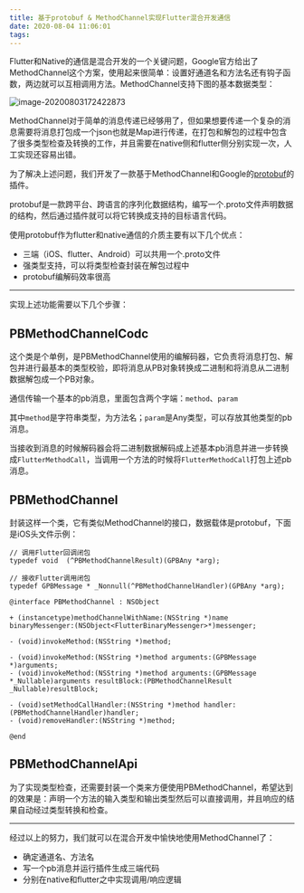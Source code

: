 ```yaml
---
title: 基于protobuf & MethodChannel实现Flutter混合开发通信
date: 2020-08-04 11:06:01
tags:
---
```


Flutter和Native的通信是混合开发的一个关键问题，Google官方给出了MethodChannel这个方案，使用起来很简单：设置好通道名和方法名还有钩子函数，两边就可以互相调用方法。MethodChannel支持下图的基本数据类型：

![image-20200803172422873](https://tva1.sinaimg.cn/large/007S8ZIlly1ghdqzmwx7fj31el0pqtif.jpg)

MethodChannel对于简单的消息传递已经够用了，但如果想要传递一个复杂的消息需要将消息打包成一个json也就是Map进行传递，在打包和解包的过程中包含了很多类型检查及转换的工作，并且需要在native侧和flutter侧分别实现一次，人工实现还容易出错。

为了解决上述问题，我们开发了一款基于MethodChannel和Google的[protobuf](https://developers.google.com/protocol-buffers)的插件。

protobuf是一款跨平台、跨语言的序列化数据结构，编写一个.proto文件声明数据的结构，然后通过插件就可以将它转换成支持的目标语言代码。

使用protobuf作为flutter和native通信的介质主要有以下几个优点：

* 三端（iOS、flutter、Android）可以共用一个.proto文件
* 强类型支持，可以将类型检查封装在解包过程中
* protobuf编解码效率很高

------

实现上述功能需要以下几个步骤：

## PBMethodChannelCodc

这个类是个单例，是PBMethodChannel使用的编解码器，它负责将消息打包、解包并进行最基本的类型校验，即将消息从PB对象转换成二进制和将消息从二进制数据解包成一个PB对象。

通信传输一个基本的pb消息，里面包含两个字端：`method`、`param`

其中`method`是字符串类型，为方法名；`param`是Any类型，可以存放其他类型的pb消息。

当接收到消息的时候解码器会将二进制数据解码成上述基本pb消息并进一步转换成`FlutterMethodCall`，当调用一个方法的时候将`FlutterMethodCall`打包上述pb消息。

## **PBMethodChannel**

封装这样一个类，它有类似MethodChannel的接口，数据载体是protobuf，下面是iOS头文件示例：

```objc
// 调用Flutter回调闭包
typedef void  (^PBMethodChannelResult)(GPBAny *arg);

// 接收Flutter调用闭包
typedef GPBMessage * _Nonnull(^PBMethodChannelHandler)(GPBAny *arg);

@interface PBMethodChannel : NSObject

+ (instancetype)methodChannelWithName:(NSString *)name
binaryMessenger:(NSObject<FlutterBinaryMessenger>*)messenger;

- (void)invokeMethod:(NSString *)method;

- (void)invokeMethod:(NSString *)method arguments:(GPBMessage *)arguments;
- (void)invokeMethod:(NSString *)method arguments:(GPBMessage *_Nullable)arguments resultBlock:(PBMethodChannelResult _Nullable)resultBlock;

- (void)setMethodCallHandler:(NSString *)method handler:(PBMethodChannelHandler)handler;
- (void)removeHandler:(NSString *)method;

@end
```

## PBMethodChannelApi

为了实现类型检查，还需要封装一个类来方便使用PBMethodChannel，希望达到的效果是：声明一个方法的输入类型和输出类型然后可以直接调用，并且响应的结果自动经过类型转换和检查。

------

经过以上的努力，我们就可以在混合开发中愉快地使用MethodChannel了：

* 确定通道名、方法名
* 写一个pb消息并运行插件生成三端代码
* 分别在native和flutter之中实现调用/响应逻辑